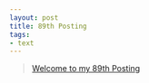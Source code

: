 ```yaml
---
layout: post
title: 89th Posting
tags: 
- text
---
```


> [Welcome to my 89th Posting](https://janghan-kor.tistory.com/463)
